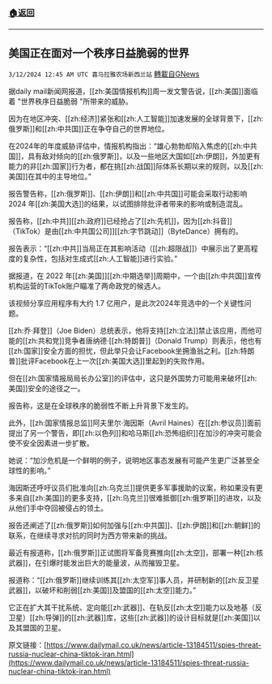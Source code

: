 ###  [:house:返回](README.md)
---


## 美国正在面对一个秩序日益脆弱的世界
`3/12/2024 12:45 AM UTC 喜马拉雅农场新西兰站` [轉載自GNews](https://gnews.org/articles/2385667)


据daily mail新闻网报道，[[zh:美国情报机构]]周一发文警告说，[[zh:美国]]面临着 "世界秩序日益脆弱 "所带来的威胁。

因为在地区冲突、[[zh:经济]]紧张和[[zh:人工智能]]加速发展的全球背景下，[[zh:俄罗斯]]和[[zh:中共国]]正在争夺自己的世界地位。

在2024年的年度威胁评估中，情报机构指出：“雄心勃勃却陷入焦虑的[[zh:中共国]]，具有敌对倾向的[[zh:俄罗斯]]，以及一些地区大国如[[zh:伊朗]]，外加更有能力的非[[zh:国家]]行为者，都在挑[[zh:战国]]际体系长期以来的规则，以及[[zh:美国]]在其中的主导地位。”

报告警告称，[[zh:俄罗斯]]、[[zh:伊朗]]和[[zh:中共国]]可能会采取行动影响 2024 年[[zh:美国大选]]的结果，以试图排除批评者带来的影响或制造混乱。

报告称，[[zh:中共]][[zh:政府]]已经抢占了[[zh:先机]]，因为[[zh:抖音]]（TikTok）是由[[zh:中共国公司]][[zh:字节跳动]]（ByteDance）拥有的。

报告表示：“[[zh:中共]]当局正在其影响活动（[[zh:超限战]]）中展示出了更高程度的复杂性，包括对生成式[[zh:人工智能]]进行实验。”

据报道，在 2022 年[[zh:美国]][[zh:中期选举]]周期中，一个由[[zh:中共国]]宣传机构运营的TikTok账户瞄准了两命政党的候选人。

该视频分享应用程序有大约 1.7 亿用户，是此次2024年竞选中的一个关键性问题。

[[zh:乔·拜登]]（Joe Biden）总统表示，他将支持[[zh:立法]]禁止该应用，而他可能的[[zh:共和党]]竞争者唐纳德·[[zh:特朗普]]（Donald Trump）则表示，他也有[[zh:国家]]安全方面的担忧，但此举只会让Facebook坐拥渔翁之利。[[zh:特朗普]]批评Facebook在上一次[[zh:美国大选]]里起到的失败作用。

但在[[zh:国家情报局局长办公室]]的评估中，这只是外国势力可能用来破坏[[zh:美国]]安全的途径之一。

报告称，这是在全球秩序的脆弱性不断上升背景下发生的。

此外，[[zh:国家情报总监]]阿夫里尔·海因斯（Avril Haines）在[[zh:参议员]]面前提出了另一个警告，即[[zh:以色列]]和哈马斯[[zh:恐怖组织]]在加沙的冲突可能会使不安全因素进一步扩散。

她说：“加沙危机是一个鲜明的例子，说明地区事态发展有可能产生更广泛甚至全球性的影响。”

海因斯还呼吁议员们批准向[[zh:乌克兰]]提供更多军事援助的议案，称如果没有更多来自[[zh:美国]]的更多支持，[[zh:乌克兰]]很难抵御[[zh:俄罗斯]]的进攻，以及从他们手中夺回被侵占的领土。

报告还阐述了[[zh:俄罗斯]]如何加强与[[zh:中共国]]、[[zh:伊朗]]和[[zh:朝鲜]]的联系，在继续寻求对抗的同时为西方带来新的挑战。

最近有报道称，[[zh:俄罗斯]]正试图将军备竞赛推向[[zh:太空]]，部署一种[[zh:核武器]]，在引爆时能发出巨大的能量波，从而摧毁卫星。

报道称：“[[zh:俄罗斯]]继续训练其[[zh:太空军]]事人员，并研制新的[[zh:反卫星武器]]，以破坏和削弱[[zh:美国]]及盟国的[[zh:太空]]能力。”

它正在扩大其干扰系统、定向能[[zh:武器]]、在轨反[[zh:太空]]能力以及地基（反卫星）[[zh:导弹]]的[[zh:武器]]库，这些[[zh:武器]]的设计目标就是[[zh:美国]]以及其盟国的卫星。

原文链接：[https://www.dailymail.co.uk/news/article-13184511/spies-threat-russia-nuclear-china-tiktok-iran.html](https://www.dailymail.co.uk/news/article-13184511/spies-threat-russia-nuclear-china-tiktok-iran.html)
